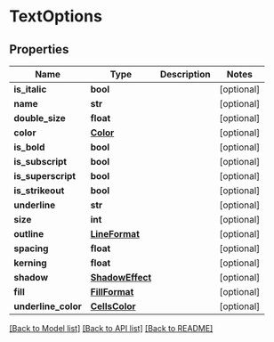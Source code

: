 # TextOptions

## Properties
Name | Type | Description | Notes
------------ | ------------- | ------------- | -------------
**is_italic** | **bool** |  | [optional] 
**name** | **str** |  | [optional] 
**double_size** | **float** |  | [optional] 
**color** | [**Color**](Color.md) |  | [optional] 
**is_bold** | **bool** |  | [optional] 
**is_subscript** | **bool** |  | [optional] 
**is_superscript** | **bool** |  | [optional] 
**is_strikeout** | **bool** |  | [optional] 
**underline** | **str** |  | [optional] 
**size** | **int** |  | [optional] 
**outline** | [**LineFormat**](LineFormat.md) |  | [optional] 
**spacing** | **float** |  | [optional] 
**kerning** | **float** |  | [optional] 
**shadow** | [**ShadowEffect**](ShadowEffect.md) |  | [optional] 
**fill** | [**FillFormat**](FillFormat.md) |  | [optional] 
**underline_color** | [**CellsColor**](CellsColor.md) |  | [optional] 

[[Back to Model list]](../README.md#documentation-for-models) [[Back to API list]](../README.md#documentation-for-api-endpoints) [[Back to README]](../README.md)


